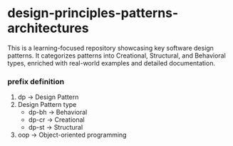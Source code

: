 # design-principles-patterns-architectures
This is a learning-focused repository showcasing key software design patterns. It categorizes patterns into Creational, Structural, and Behavioral types, enriched with real-world examples and detailed documentation.

### prefix definition 
1. dp -> Design Pattern
2. Design Pattern type
    - dp-bh -> Behavioral
    - dp-cr -> Creational
    - dp-st -> Structural
3. oop -> Object-oriented programming
